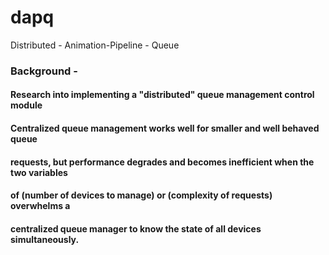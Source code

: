 # dapq
Distributed - Animation-Pipeline - Queue

###  Background -
#### Research into implementing a "distributed" queue management control module

#### Centralized queue management works well for smaller and well behaved queue
#### requests, but performance degrades and becomes inefficient when the two variables
#### of (number of devices to manage) or (complexity of requests) overwhelms a
#### centralized queue manager to know the state of all devices simultaneously.

